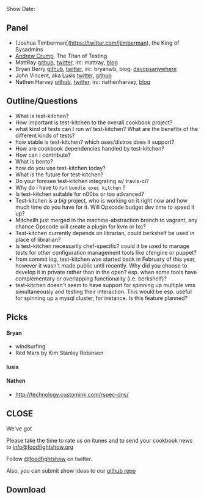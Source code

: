 Show Date:  

Panel<a name="panel"></a>
-----

* [Joshua Timberman[(https://twitter.com/jtimberman), the King of Sysadmins
* [Andrew Crump](https://twitter.com/acrmp), The Titan of Testing
* MattRay [github](http://github.com/mattray), [twitter](http://twitter.com/mattray), irc: mattray, [blog](http://www.leastresistance.net/)
* Bryan Berry [github](http://github.com/bryanwb), [twitter](http://twitter.com/bryanwb), irc: bryanwb, blog: [devopsanywhere](http://devopsanywhere.blogspot.com)
* John Vincent, aka Lusis [twitter](https://twitter.com/#!/lusis), [github](https://github.com/lusis)
* Nathen Harvey [github](http://github.com/nathenharvey), [twitter](http://twitter.com/nathenharvey), irc: nathenharvey, [blog](http://nathenharvey.com)


Outline/Questions
-----------------

* What is test-kitchen?
* How important is test-kitchen to the overall cookbook project?
* what kind of tests can I run w/ test-kitchen? What are the benefits
  of the different kinds of tests?
* how stable is test-kitchen? which oses/distros does it support?
* How are cookbook dependencies handled by test-kitchen?
* How can I contribute?
* What is bento?
* how do you use test-kitchen today?
* What is the future for test-kitchen?
* Do your foresee test-kitchen integrating w/ travis-ci?
* Why do I have to run `bundle exec kitchen` ?
* Is test-kitchen suitable for n00bs or too advanced?
* Test-kitchen is a _big_ project, who is working on it right now and
  how much time do you have for it. Will Opscode  budget dev time to
  speed it up?
* Mitchellh just merged in the machine-abstraction branch to vagrant,
  any chance Opscode will create a plugin for kvm or lxc?
* Test-kitchen currently depends on librarian, could berkshelf be used in place of librarian?
* Is test-kitchen necessarily chef-specific? could it be used to
  manage tests for other configuration management tools like cfengine
  or puppet?
* from commit log, test-kitchen was started back in February of this
  year, however it wasn't made public until recently. Why did you
  choose to develop it in private rather than in the open? esp. when
  some tools have complementary or overlapping functionality (i.e. berkshelf)?
* test-kitchen doesn't seem to have support for spinning up multiple
  vms simultaneously and testing their interaction. This would be esp. useful for
  spinning up a mysql cluster, for instance. Is this feature planned?

Picks<a name="picks"></a>
-----

#### Bryan  

* windsurfing
* Red Mars by Kim Stanley Robinson

#### lusis  

#### Nathen  

* http://technology.customink.com/rspec-dns/



CLOSE
-----

We've got 

Please take the time to rate us on itunes and to send your cookbook
news to info@foodfightshow.org

Follow [@foodfightshow](http://twitter.com/foodfightshow) on twitter.

Also, you can submit show ideas to our [github repo](https://github.com/foodfight/showz)



Download
--------
